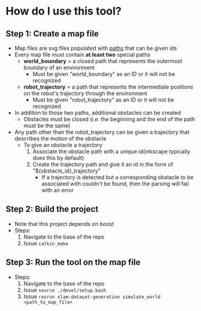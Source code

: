 # How do I use this tool?

## Step 1: Create a map file
- Map files are svg files populated with [paths](https://developer.mozilla.org/en-US/docs/Web/SVG/Tutorial/Paths) that can be given ids
- Every map file must contain **at least two** special paths
    * **world_boundary** = a closed path that represents the outermost boundary of an environment
        + Must be given "world_boundary" as an ID or it will not be recognized
    * **robot_trajectory** = a path that represents the intermediate positions on the robot's trajectory through the environment
        + Must be given "robot_trajectory" as an ID or it will not be recognized
- In addition to those two paths, additional obstacles can be created
    * Obstacles must be closed (*i.e.* the beginning and the end of the path must be the same)
- Any path other than the robot_trajectory can be given a trajectory that describes the motion of the obstacle
    * To give an obstacle a trajectory
        1) Associate the obstacle path with a unique id(inkscape typically does this by default)
        2) Create the trajectory path and give it an id in the form of "${obstacle_id}_trajectory"
            + If a trajectory is detected but a corresponding obstacle to be associated with couldn't be found, then the parsing will fail with an error

## Step 2: Build the project
- Note that this project depends on boost
- Steps:
    1) Navigate to the base of the repo
    2) Issue `catkin_make`

## Step 3: Run the tool on the map file
- Steps:
    1) Navigate to the base of the repo
    2) Issue `source ./devel/setup.bash`
    3) Issue `rosrun slam-dataset-generation simulate_world <path_to_map_file>`
